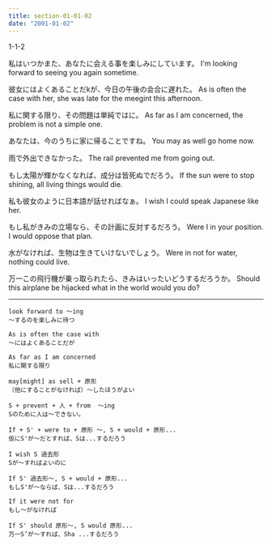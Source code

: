 ```yaml
---
title: section-01-01-02
date: "2001-01-02"
---
```


1-1-2

<!-- end -->

私はいつかまた、あなたに会える事を楽しみにしています。
I'm looking forward to seeing you again sometime.

彼女にはよくあることだkが、今日の午後の会合に遅れた。
As is often the case with her, she was late for the meegint this afternoon.

私に関する限り、その問題は単純ではに。
As far as I am concerned, the problem is not a simple one.

あなたは、今のうちに家に帰ることですね。
You may as well go home now.

雨で外出できなかった。
The rail prevented me from going out.

もし太陽が輝かなくなれば、成分は皆死ぬでだろう。
If the sun were to stop shining, all living things would die.

私も彼女のように日本語が話せればなぁ。
I wish I could speak Japanese like her.

もし私がきみの立場なら、その計画に反対するだろう。
Were I in your position. I would oppose that plan.

水がなければ、生物は生きていけないでしょう。
Were in not for water, nothing could live.

万一この飛行機が乗っ取られたら、きみはいったいどうするだろうか。
Should this airplane be hijacked what in the world would you do?


_______

```
look forward to ～ing
～するのを楽しみに待つ

As is often the case with
～にはよくあることだが

As far as I am concerned
私に関する限り

may[might] as sell + 原形
（他にすることがなければ）～したほうがよい

S + prevent + 人 + from  ～ing
Sのために人は～できない。

If + S' + were to + 原形 ～, S + would + 原形...
仮にS'が～だとすれば、Sは...するだろう

I wish S 過去形
Sが～すればよいのに

If S' 過去形～, S + would + 原形...
もしS'が～ならば、Sは...するだろう

If it were not for
もし～がなければ

If S' should 原形～, S would 原形...
万一S’が～すれば、Sha ...するだろう
```

